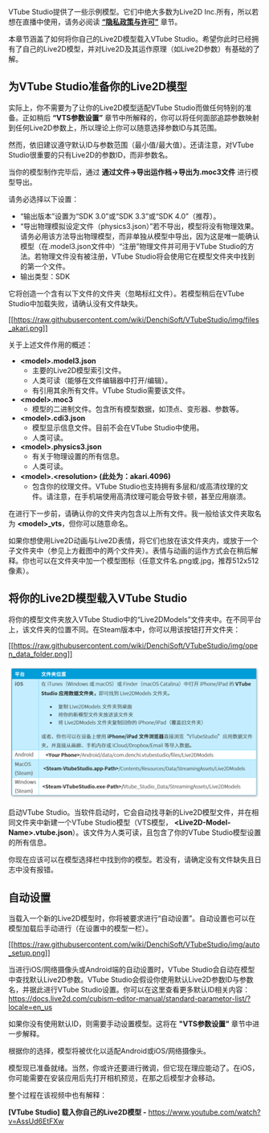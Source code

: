 VTube Studio提供了一些示例模型。它们中绝大多数为Live2D Inc.所有，所以若想在直播中使用，请务必阅读 **[“隐私政策与许可”](https://github.com/Elegetic/VTubeStudio/wiki/%E9%9A%90%E7%A7%81%E6%94%BF%E7%AD%96%E3%80%81%E8%AE%B8%E5%8F%AF%E4%B8%8E%E6%9B%B4%E5%A4%9A%E6%9D%A1%E6%AC%BE)** 章节。

本章节涵盖了如何将你自己的Live2D模型载入VTube Studio。希望你此时已经拥有了自己的Live2D模型，并对Live2D及其运作原理（如Live2D参数）有基础的了解。

## 为VTube Studio准备你的Live2D模型

实际上，你不需要为了让你的Live2D模型适配VTube Studio而做任何特别的准备。正如稍后 **“VTS参数设置”** 章节中所解释的，你可以将任何面部追踪参数映射到任何Live2D参数上，所以理论上你可以随意选择参数ID与其范围。

然而，依旧建议遵守默认ID与参数范围（最小值/最大值）。还请注意，对VTube Studio很重要的只有Live2D的参数ID，而非参数名。 

当你的模型制作完毕后，通过 **通过文件→导出运作档→导出为.moc3文件** 进行模型导出。

请务必选择以下设置：

* “输出版本”设置为“SDK 3.0”或“SDK 3.3”或“SDK 4.0”（推荐）。
* “导出物理模拟设定文件（physics3.json）”若不导出，模型将没有物理效果。请务必用该方法导出物理模型，而非单独从模型中导出，因为这是唯一能确认模型（在.model3.json文件中）“注册”物理文件并可用于VTube Studio的方法。若物理文件没有被注册，VTube Studio将会使用它在模型文件夹中找到的第一个文件。
* 输出类型：SDK

它将创造一个含有以下文件的文件夹（忽略标红文件）。若模型稍后在VTube Studio中加载失败，请确认没有文件缺失。

[[https://raw.githubusercontent.com/wiki/DenchiSoft/VTubeStudio/img/files_akari.png]]

关于上述文件作用的概述：

* **\<model\>.model3.json**
  * 主要的Live2D模型索引文件。
  * 人类可读（能够在文件编辑器中打开/编辑）。
  * 有引用其余所有文件。VTube Studio需要该文件。
* **\<model\>.moc3**
  * 模型的二进制文件。包含所有模型数据，如顶点、变形器、参数等。
* **\<model\>.cdi3.json**
  * 模型显示信息文件。目前不会在VTube Studio中使用。
  * 人类可读。
* **\<model\>.physics3.json**
  * 有关于物理设置的所有信息。
  * 人类可读。
* **\<model\>.\<resolution\> (此处为：akari.4096)**
  * 包含你的纹理文件。VTube Studio也支持拥有多层和/或高清纹理的文件。请注意，在手机端使用高清纹理可能会导致卡顿，甚至应用崩溃。

在进行下一步前，请确认你的文件夹内包含以上所有文件。我一般给该文件夹取名为 **\<model\>_vts**，但你可以随意命名。

如果你想使用Live2D动画与Live2D表情，将它们也放在该文件夹内，或放于一个子文件夹中（参见上方截图中的两个文件夹）。表情与动画的运作方式会在稍后解释。你也可以在文件夹中加一个模型图标（任意文件名.png或.jpg，推荐512x512像素）。

## 将你的Live2D模型载入VTube Studio

将你的模型文件夹放入VTube Studio中的“Live2DModels”文件夹中。在不同平台上，该文件夹的位置不同。在Steam版本中，你可以用该按钮打开文件夹：

[[https://raw.githubusercontent.com/wiki/DenchiSoft/VTubeStudio/img/open_data_folder.png]]

![](https://github.com/Elegetic/Photos/blob/main/VTS/model_data_folder_zh-CHS.png)

启动VTube Studio。当软件启动时，它会自动找寻新的Live2D模型文件，并在相同文件夹中新建一个VTube Studio模型（VTS模型， **\<Live2D-Model-Name\>.vtube.json**）。该文件为人类可读，且包含了你的VTube Studio模型设置的所有信息。 

你现在应该可以在模型选择栏中找到你的模型。若没有，请确定没有文件缺失且日志中没有报错。 

## 自动设置

当载入一个新的Live2D模型时，你将被要求进行“自动设置”。自动设置也可以在模型加载后手动进行（在设置中的模型一栏）。

[[https://raw.githubusercontent.com/wiki/DenchiSoft/VTubeStudio/img/auto_setup.png]]

当进行iOS/网络摄像头或Android端的自动设置时，VTube Studio会自动在模型中查找默认Live2D参数。VTube Studio会假设你使用默认Live2D参数ID与参数名，并据此进行VTube Studio设置。你可以在这里查看更多默认ID相关内容：https://docs.live2d.com/cubism-editor-manual/standard-parametor-list/?locale=en_us

如果你没有使用默认ID，则需要手动设置模型。这将在 **\"VTS参数设置\"** 章节中进一步解释。

根据你的选择，模型将被优化以适配Android或iOS/网络摄像头。

模型现已准备就绪。当然，你或许还要进行微调，但它现在理应能动了。在iOS，你可能需要在安装应用后先打开相机预览，在那之后模型才会移动。 

整个过程在该视频中也有解释：

**[VTube Studio] 载入你自己的Live2D模型 -** https://www.youtube.com/watch?v=AssUd6EtFXw